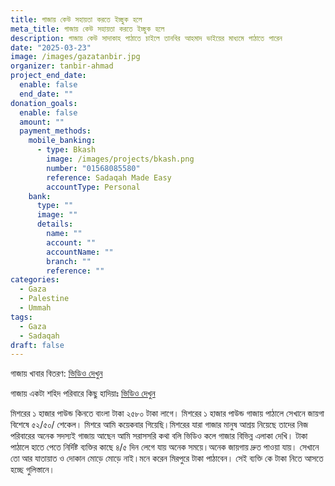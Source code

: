 ```yaml
---
title: গাজায় কেউ সহায়তা করতে ইচ্ছুক হলে
meta_title: গাজায় কেউ সহায়তা করতে ইচ্ছুক হলে
description: গাজায় কেউ সাদাকাহ পাঠাতে চাইলে তানবির আহমাদ ভাইয়ের মাধ্যমে পাঠাতে পারেন
date: "2025-03-23"
image: /images/gazatanbir.jpg
organizer: tanbir-ahmad
project_end_date:
  enable: false
  end_date: ""
donation_goals:
  enable: false
  amount: ""
  payment_methods:
    mobile_banking:
      - type: Bkash
        image: /images/projects/bkash.png
        number: "01568085580"
        reference: Sadaqah Made Easy
        accountType: Personal
    bank:
      type: ""
      image: ""
      details:
        name: ""
        account: ""
        accountName: ""
        branch: ""
        reference: ""
categories:
  - Gaza
  - Palestine
  - Ummah
tags:
  - Gaza
  - Sadaqah
draft: false
---
```


গাজায় খাবার বিতরণ: [ভিডিও দেখুন](https://www.facebook.com/share/v/161veZUzfC/)

গাজায় একটা শহিদ পরিবারে কিছু হাদিয়াঃ [ভিডিও দেখুন](https://www.facebook.com/share/v/16Ey84exQP/)

মিশরের ১ হাজার পাউন্ড কিনতে বাংলা টাকা ২৫৮০ টাকা লাগে। মিশরের ১ হাজার পাউন্ড গাজায় পাঠালে সেখানে জায়গা বিশেষে ৫২/৫০/ শেকেল। মিশরে আমি কয়েকবার গিয়েছি।মিশরের যারা গাজার মানুষ আশ্রয় নিয়েছে তাদের নিজ পরিবারের অনেক সদস্যই গাজায় আছেন আমি সরাসসরি কথা বলি ভিডিও কলে গাজার বিভিন্ন এলাকা দেখি। টাকা পাঠালে হাতে পেতে নির্দিষ্ট ব্যক্তির কাছে ৪/৫ দিন লেগে যায় অনেক সময়ে।অনেক জায়গায় দ্রুত পাওয়া যায়। সেখানে তো আর যাতায়াত ও দোকান মোড়ে মোড়ে নাই।মনে করেন মিরপুরে টাকা পাঠাবেন। সেই ব্যক্তি কে টাকা নিতে আসতে হচ্ছে গুলিস্তানে।
